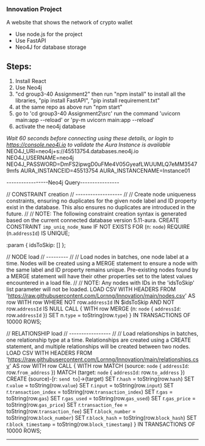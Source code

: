 ### Innovation Project
A website that shows the network of crypto wallet <br>
- Use node.js for the project
- Use FastAPI
- Neo4J for database storage

## Steps:

1. Install React
2. Use Neo4j
3. "cd group3-40 Assignment2" then run "npm install" to install all the libraries, "pip install FastAPI", "pip install requirement.txt"
4. at the same repo as above run "npm start"
5. go to 'cd group3-40 Assignment2\src' run the command 'uvicorn main:app --reload' or 'py-m uvicorn main:app --reload'
6. activate the neo4j database


*Wait 60 seconds before connecting using these details, or login to https://console.neo4j.io to validate the Aura Instance is available*
NEO4J_URI=neo4j+s://45513754.databases.neo4j.io
NEO4J_USERNAME=neo4j
NEO4J_PASSWORD=DmFS2ipwgD0uFMe4V05GyeafLWUUMLQ7eMM35479mfs
AURA_INSTANCEID=45513754
AURA_INSTANCENAME=Instance01	


-----------------Neo4j Query----------------

// CONSTRAINT creation
// -------------------
//
// Create node uniqueness constraints, ensuring no duplicates for the given node label and ID property exist in the database. This also ensures no duplicates are introduced in the future.
//
// NOTE: The following constraint creation syntax is generated based on the current connected database version 5.11-aura.
CREATE CONSTRAINT `imp_uniq_node_Name` IF NOT EXISTS
FOR (n: `node`)
REQUIRE (n.`addressId`) IS UNIQUE;

:param {
idsToSkip: []
};

// NODE load
// ---------
//
// Load nodes in batches, one node label at a time. Nodes will be created using a MERGE statement to ensure a node with the same label and ID property remains unique. Pre-existing nodes found by a MERGE statement will have their other properties set to the latest values encountered in a load file.
//
// NOTE: Any nodes with IDs in the 'idsToSkip' list parameter will not be loaded.
LOAD CSV WITH HEADERS FROM 'https://raw.githubusercontent.com/Lornng/Innovation/main/nodes.csv' AS row
WITH row
WHERE NOT row.`addressId` IN $idsToSkip AND NOT row.`addressId` IS NULL
CALL {
WITH row
MERGE (n: `node` { `addressId`: row.`addressId` })
SET n.`type` = toString(row.`type`)
} IN TRANSACTIONS OF 10000 ROWS;

// RELATIONSHIP load
// -----------------
//
// Load relationships in batches, one relationship type at a time. Relationships are created using a CREATE statement, and multiple relationships will be created between two nodes.
LOAD CSV WITH HEADERS FROM 'https://raw.githubusercontent.com/Lornng/Innovation/main/relationships.csv' AS row
WITH row
CALL {
WITH row
MATCH (source: `node` { `addressId`: row.`from_address` })
MATCH (target: `node` { `addressId`: row.`to_address` })
CREATE (source)-[r: `send to`]->(target)
SET r.`hash` = toString(row.`hash`)
SET r.`value` = toString(row.`value`)
SET r.`input` = toString(row.`input`)
SET r.`transaction_index` = toString(row.`transaction_index`)
SET r.`gas` = toString(row.`gas`)
SET r.`gas_used` = toString(row.`gas_used`)
SET r.`gas_price` = toString(row.`gas_price`)
SET r.`transaction_fee` = toString(row.`transaction_fee`)
SET r.`block_number` = toString(row.`block_number`)
SET r.`block_hash` = toString(row.`block_hash`)
SET r.`block_timestamp` = toString(row.`block_timestamp`)
} IN TRANSACTIONS OF 10000 ROWS;

----------------------------------------------------------------------
